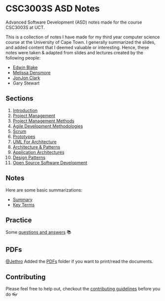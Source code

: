 # CSC3003S ASD Notes 
Advanced Software Development (ASD) notes made for the course CSC3003S at UCT.

This is a collection of notes I have made for my third year computer science course at the University of Cape Town. I generally summarized the slides, and added content that I deemed valuable or interesting. Hence, these notes were taken & adapted from slides and lectures created by the following people:
* [Edwin Blake](https://people.cs.uct.ac.za/~edwin/)
* [Melissa Densmore](http://ict4d.cs.uct.ac.za/user/10)
* [JonJon Clark](https://www.linkedin.com/in/jonathan-clark-637344143/)
* Gary Stewart

## Sections
1. [Introduction](ASD00.md)
2. [Project Management](ASD02.md)
3. [Project Management Methods](ASD03.md)
4. [Agile Development Methodologies](ASD04.md)
5. [Scrum](ASD05.md)
6. [Prototypes](ASD06.md)
7. [UML For Architecture](ASD07.md)
8. [Architecture & Patterns](ASD08.md)
9.  [Application Architectures](ASD09.md)
10. [Design Patterns](ASD10.md)
11. [Open Source Software Development](ASD11.md)

## Notes
Here are some basic summarizations:
* [Summary](Summary.md)
* [Key Terms](keyTerms.md)

## Practice
Some [questions and answers](Practice.md) 📚

## PDFs
[@Jethro](https://github.com/mlljet002) Added the [PDFs](/PDFs) folder if you want to print/read the documents.

## Contributing
Please feel free to help out, checkout the [contributing guidelines](contributing.md) before you do 👓